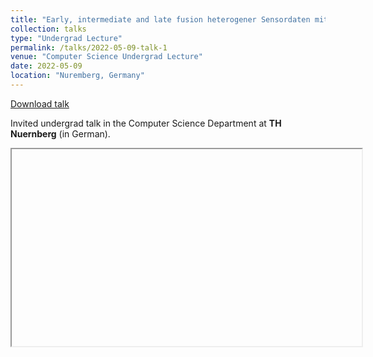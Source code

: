 ```yaml
---
title: "Early, intermediate and late fusion heterogener Sensordaten mittels Deep Learning"
collection: talks
type: "Undergrad Lecture"
permalink: /talks/2022-05-09-talk-1
venue: "Computer Science Undergrad Lecture"
date: 2022-05-09
location: "Nuremberg, Germany"
---
```


[Download talk](https://github.com/caxenie/cristianaxenie.github.io/raw/master/files/CristianAXENIE_Early-Intermediate-Late-Multimodal-Deep-Fusion.pdf)

Invited undergrad talk in the Computer Science Department at **TH Nuernberg** (in German).

<iframe width="560" height="315" src=" "></iframe>
